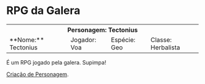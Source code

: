 <!-- TITLE: RPG da Galera - Home -->
<!-- SUBTITLE: Onde sabe-se do que há de saber sobre o RPG da Galera. -->

# RPG da Galera
<table>
  <tr>
    <th colspan="4">Personagem: Tectonius</th>
  </tr>
  <tr>
    <td>**Nome:** Tectonius</td>
    <td>Jogador: Voa</td>
    <td>Espécie: Geo</td>
    <td>Classe: Herbalista</td>
  </tr>
</table>

É um RPG jogado pela galera. Supimpa!


[Criação de Personagem](criacao-de-personagem).